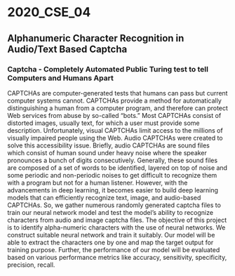# 2020_CSE_04
## Alphanumeric Character Recognition in Audio/Text Based Captcha

### Captcha - Completely Automated Public Turing test to tell Computers and Humans Apart

CAPTCHAs are computer-generated tests that humans can pass but current computer systems cannot. CAPTCHAs provide a method for automatically distinguishing a human from a computer program, and therefore can protect Web services from abuse by so-called “bots.” Most CAPTCHAs consist of distorted images, usually text, for which a user must provide some description. Unfortunately, visual CAPTCHAs limit access to the millions of visually impaired people using the Web. Audio CAPTCHAs were created to solve this accessibility issue. Briefly, audio CAPTCHAs are sound files which consist of human sound under heavy noise where the speaker pronounces a bunch of digits consecutively. Generally, these sound files are composed of a set of words to be identified, layered on top of noise and some periodic and non-periodic noises to get difficult to recognize them with a program but not for a human listener. However, with the advancements in deep learning, it becomes easier to build deep learning models that can efficiently recognize text, image, and audio-based CAPTCHAs. So, we gather numerous randomly generated captcha files to train our neural network model and test the model’s ability to recognize characters from audio and image captcha files. The objective of this project is to identify alpha-numeric characters with the use of neural networks. We construct suitable neural network and train it suitably. Our model will be able to extract the characters one by one and map the target output for training purpose. Further, the performance of our model will be evaluated based on various performance metrics like accuracy, sensitivity, specificity, precision, recall.
